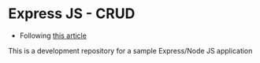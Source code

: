 # Express JS - CRUD

- Following [this article](https://medium.com/@vsvaibhav2016/create-crud-application-in-express-js-9b88a5a94299)

This is a development repository for a sample Express/Node JS application
